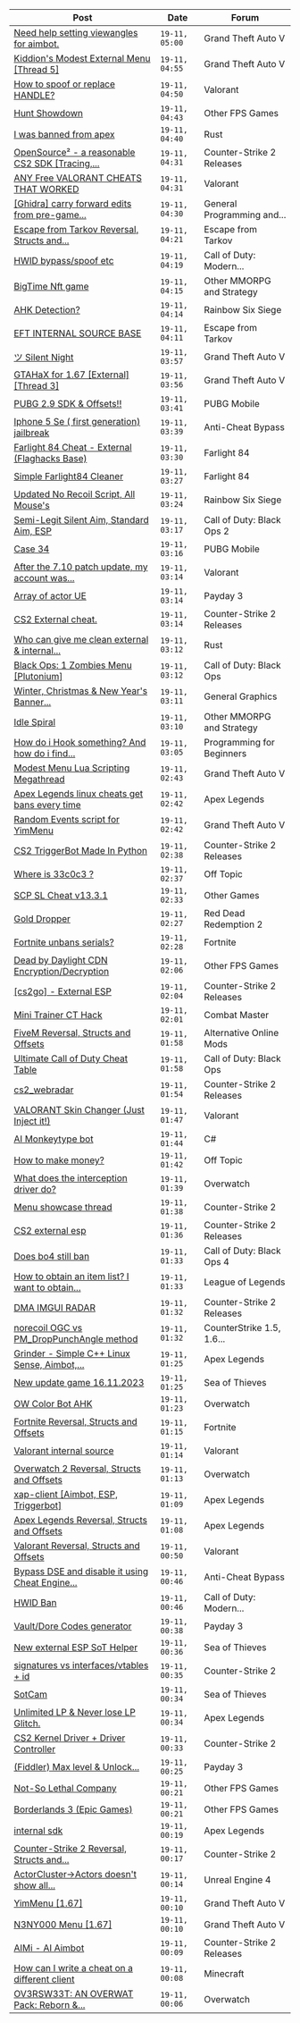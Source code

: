 |Post|Date|Forum|
|----|----|-----|
|[Need help setting viewangles for aimbot.](https://www.unknowncheats.me/forum/grand-theft-auto-v/611290-help-setting-viewangles-aimbot.html)|`19-11, 05:00`|Grand Theft Auto V|
|[Kiddion's Modest External Menu \[Thread 5\]](https://www.unknowncheats.me/forum/grand-theft-auto-v/576854-kiddions-modest-external-menu-thread-5-a.html)|`19-11, 04:55`|Grand Theft Auto V|
|[How to spoof or replace HANDLE?](https://www.unknowncheats.me/forum/valorant/611626-spoof-replace-handle.html)|`19-11, 04:50`|Valorant|
|[Hunt Showdown](https://www.unknowncheats.me/forum/other-fps-games/350352-hunt-showdown.html)|`19-11, 04:43`|Other FPS Games|
|[I was banned from apex](https://www.unknowncheats.me/forum/rust/611043-banned-apex.html)|`19-11, 04:40`|Rust|
|[OpenSource² - a reasonable CS2 SDK \[Tracing,...](https://www.unknowncheats.me/forum/counter-strike-2-releases/604242-opensource-reasonable-cs2-sdk-tracing-esp-rendering-rcs-bh.html)|`19-11, 04:31`|Counter-Strike 2 Releases|
|[ANY Free VALORANT CHEATS THAT WORKED](https://www.unknowncheats.me/forum/valorant/611566-free-valorant-cheats.html)|`19-11, 04:31`|Valorant|
|[\[Ghidra\] carry forward edits from pre-game...](https://www.unknowncheats.me/forum/general-programming-and-reversing/611525-ghidra-carry-forward-edits-pre-game-update.html)|`19-11, 04:30`|General Programming and...|
|[Escape from Tarkov Reversal, Structs and...](https://www.unknowncheats.me/forum/escape-from-tarkov/226519-escape-tarkov-reversal-structs-offsets.html)|`19-11, 04:21`|Escape from Tarkov|
|[HWID bypass/spoof etc](https://www.unknowncheats.me/forum/call-of-duty-modern-warfare-iii/611621-hwid-bypass-spoof-etc.html)|`19-11, 04:19`|Call of Duty: Modern...|
|[BigTime Nft game](https://www.unknowncheats.me/forum/other-mmorpg-and-strategy/611442-bigtime-nft-game.html)|`19-11, 04:15`|Other MMORPG and Strategy|
|[AHK Detection?](https://www.unknowncheats.me/forum/rainbow-six-siege/609573-ahk-detection.html)|`19-11, 04:14`|Rainbow Six Siege|
|[EFT INTERNAL SOURCE BASE](https://www.unknowncheats.me/forum/escape-from-tarkov/607057-eft-internal-source-base.html)|`19-11, 04:11`|Escape from Tarkov|
|[ツ Silent Night](https://www.unknowncheats.me/forum/grand-theft-auto-v/604599-silent-night.html)|`19-11, 03:57`|Grand Theft Auto V|
|[GTAHaX for 1.67 \[External\] \[Thread 3\]](https://www.unknowncheats.me/forum/grand-theft-auto-v/461672-gtahax-1-67-external-thread-3-a.html)|`19-11, 03:56`|Grand Theft Auto V|
|[PUBG 2.9 SDK & Offsets!!](https://www.unknowncheats.me/forum/pubg-mobile/609898-pubg-2-9-sdk-offsets.html)|`19-11, 03:41`|PUBG Mobile|
|[Iphone 5 Se ( first generation) jailbreak](https://www.unknowncheats.me/forum/anti-cheat-bypass/611533-iphone-5-se-generation-jailbreak.html)|`19-11, 03:39`|Anti-Cheat Bypass|
|[Farlight 84 Cheat - External (Flaghacks Base)](https://www.unknowncheats.me/forum/farlight-84-a/611333-farlight-84-cheat-external-flaghacks-base.html)|`19-11, 03:30`|Farlight 84|
|[Simple Farlight84 Cleaner](https://www.unknowncheats.me/forum/farlight-84-a/610395-simple-farlight84-cleaner.html)|`19-11, 03:27`|Farlight 84|
|[Updated No Recoil Script, All Mouse's](https://www.unknowncheats.me/forum/rainbow-six-siege/603258-updated-recoil-script-mouses.html)|`19-11, 03:24`|Rainbow Six Siege|
|[Semi-Legit Silent Aim, Standard Aim, ESP](https://www.unknowncheats.me/forum/call-of-duty-black-ops-2-a/602767-semi-legit-silent-aim-standard-aim-esp.html)|`19-11, 03:17`|Call of Duty: Black Ops 2|
|[Case 34](https://www.unknowncheats.me/forum/pubg-mobile/611213-34.html)|`19-11, 03:16`|PUBG Mobile|
|[After the 7.10 patch update, my account was...](https://www.unknowncheats.me/forum/valorant/611073-7-10-patch-update-account-forced-enable-tpm-2-0-secure-boot.html)|`19-11, 03:14`|Valorant|
|[Array of actor UE](https://www.unknowncheats.me/forum/payday-3-a/611263-array-actor-ue.html)|`19-11, 03:14`|Payday 3|
|[CS2 External cheat.](https://www.unknowncheats.me/forum/counter-strike-2-releases/603744-cs2-external-cheat.html)|`19-11, 03:14`|Counter-Strike 2 Releases|
|[Who can give me clean external & internal...](https://www.unknowncheats.me/forum/rust/611596-clean-external-internal-base.html)|`19-11, 03:12`|Rust|
|[Black Ops: 1 Zombies Menu \[Plutonium\]](https://www.unknowncheats.me/forum/call-of-duty-black-ops/611453-black-ops-1-zombies-menu-plutonium.html)|`19-11, 03:12`|Call of Duty: Black Ops|
|[Winter, Christmas & New Year's Banner...](https://www.unknowncheats.me/forum/general-graphics/608943-winter-christmas-banner-contest-2023-a.html)|`19-11, 03:11`|General Graphics|
|[Idle Spiral](https://www.unknowncheats.me/forum/other-mmorpg-and-strategy/583466-idle-spiral.html)|`19-11, 03:10`|Other MMORPG and Strategy|
|[How do i Hook something? And how do i find...](https://www.unknowncheats.me/forum/programming-for-beginners/607271-hook-hook.html)|`19-11, 03:05`|Programming for Beginners|
|[Modest Menu Lua Scripting Megathread](https://www.unknowncheats.me/forum/grand-theft-auto-v/463868-modest-menu-lua-scripting-megathread.html)|`19-11, 02:43`|Grand Theft Auto V|
|[Apex Legends linux cheats get bans every time](https://www.unknowncheats.me/forum/apex-legends/610367-apex-legends-linux-cheats-bans-time.html)|`19-11, 02:42`|Apex Legends|
|[Random Events script for YimMenu](https://www.unknowncheats.me/forum/grand-theft-auto-v/611091-random-events-script-yimmenu.html)|`19-11, 02:42`|Grand Theft Auto V|
|[CS2 TriggerBot Made In Python](https://www.unknowncheats.me/forum/counter-strike-2-releases/608773-cs2-triggerbot-python.html)|`19-11, 02:38`|Counter-Strike 2 Releases|
|[Where is 33c0c3 ?](https://www.unknowncheats.me/forum/off-topic/606332-33c0c3.html)|`19-11, 02:37`|Off Topic|
|[SCP SL Cheat v13.3.1](https://www.unknowncheats.me/forum/other-games/611154-scp-sl-cheat-v13-3-1-a.html)|`19-11, 02:33`|Other Games|
|[Gold Dropper](https://www.unknowncheats.me/forum/red-dead-redemption-2-a/567212-gold-dropper.html)|`19-11, 02:27`|Red Dead Redemption 2|
|[Fortnite unbans serials?](https://www.unknowncheats.me/forum/fortnite/610543-fortnite-unbans-serials.html)|`19-11, 02:28`|Fortnite|
|[Dead by Daylight CDN Encryption/Decryption](https://www.unknowncheats.me/forum/other-fps-games/578411-dead-daylight-cdn-encryption-decryption.html)|`19-11, 02:06`|Other FPS Games|
|[\[cs2go\] - External ESP](https://www.unknowncheats.me/forum/counter-strike-2-releases/605464-cs2go-external-esp.html)|`19-11, 02:04`|Counter-Strike 2 Releases|
|[Mini Trainer CT Hack](https://www.unknowncheats.me/forum/combat-master/609978-mini-trainer-ct-hack.html)|`19-11, 02:01`|Combat Master|
|[FiveM Reversal, Structs and Offsets](https://www.unknowncheats.me/forum/alternative-online-mods/340232-fivem-reversal-structs-offsets.html)|`19-11, 01:58`|Alternative Online Mods|
|[Ultimate Call of Duty Cheat Table](https://www.unknowncheats.me/forum/call-of-duty-black-ops/510373-ultimate-call-duty-cheat-table.html)|`19-11, 01:58`|Call of Duty: Black Ops|
|[cs2_webradar](https://www.unknowncheats.me/forum/counter-strike-2-releases/608052-cs2_webradar.html)|`19-11, 01:54`|Counter-Strike 2 Releases|
|[VALORANT Skin Changer (Just Inject it!)](https://www.unknowncheats.me/forum/valorant/517551-valorant-skin-changer-inject.html)|`19-11, 01:47`|Valorant|
|[AI Monkeytype bot](https://www.unknowncheats.me/forum/c-/611514-ai-monkeytype-bot.html)|`19-11, 01:44`|C#|
|[How to make money?](https://www.unknowncheats.me/forum/off-topic/566649-money.html)|`19-11, 01:42`|Off Topic|
|[What does the interception driver do?](https://www.unknowncheats.me/forum/overwatch/611531-interception-driver.html)|`19-11, 01:39`|Overwatch|
|[Menu showcase thread](https://www.unknowncheats.me/forum/counter-strike-2-a/605536-menu-showcase-thread.html)|`19-11, 01:38`|Counter-Strike 2|
|[CS2 external esp](https://www.unknowncheats.me/forum/counter-strike-2-releases/600259-cs2-external-esp.html)|`19-11, 01:36`|Counter-Strike 2 Releases|
|[Does bo4 still ban](https://www.unknowncheats.me/forum/call-of-duty-black-ops-4-a/611530-bo4-ban.html)|`19-11, 01:33`|Call of Duty: Black Ops 4|
|[How to obtain an item list? I want to obtain...](https://www.unknowncheats.me/forum/league-of-legends/611599-obtain-item-list-obtain-mercurial-scimitar.html)|`19-11, 01:33`|League of Legends|
|[DMA IMGUI RADAR](https://www.unknowncheats.me/forum/counter-strike-2-releases/609695-dma-imgui-radar.html)|`19-11, 01:32`|Counter-Strike 2 Releases|
|[norecoil OGC vs PM_DropPunchAngle method](https://www.unknowncheats.me/forum/counterstrike-1-5-1-6-and-mods/610818-norecoil-ogc-vs-pm_droppunchangle-method.html)|`19-11, 01:32`|CounterStrike 1.5, 1.6...|
|[Grinder - Simple C++ Linux Sense, Aimbot,...](https://www.unknowncheats.me/forum/apex-legends/605888-grinder-simple-linux-sense-aimbot-triggerbot.html)|`19-11, 01:25`|Apex Legends|
|[New update game 16.11.2023](https://www.unknowncheats.me/forum/sea-of-thieves/611207-update-game-16-11-2023-a.html)|`19-11, 01:25`|Sea of Thieves|
|[OW Color Bot AHK](https://www.unknowncheats.me/forum/overwatch/604462-ow-color-bot-ahk.html)|`19-11, 01:23`|Overwatch|
|[Fortnite Reversal, Structs and Offsets](https://www.unknowncheats.me/forum/fortnite/235061-fortnite-reversal-structs-offsets.html)|`19-11, 01:15`|Fortnite|
|[Valorant internal source](https://www.unknowncheats.me/forum/valorant/611517-valorant-internal-source.html)|`19-11, 01:14`|Valorant|
|[Overwatch 2 Reversal, Structs and Offsets](https://www.unknowncheats.me/forum/overwatch/516727-overwatch-2-reversal-structs-offsets.html)|`19-11, 01:13`|Overwatch|
|[xap-client \[Aimbot, ESP, Triggerbot\]](https://www.unknowncheats.me/forum/apex-legends/606842-xap-client-aimbot-esp-triggerbot.html)|`19-11, 01:09`|Apex Legends|
|[Apex Legends Reversal, Structs and Offsets](https://www.unknowncheats.me/forum/apex-legends/319804-apex-legends-reversal-structs-offsets.html)|`19-11, 01:08`|Apex Legends|
|[Valorant Reversal, Structs and Offsets](https://www.unknowncheats.me/forum/valorant/385792-valorant-reversal-structs-offsets.html)|`19-11, 00:50`|Valorant|
|[Bypass DSE and disable it using Cheat Engine...](https://www.unknowncheats.me/forum/anti-cheat-bypass/610635-bypass-dse-disable-using-cheat-engine-load-unsigned-driver.html)|`19-11, 00:46`|Anti-Cheat Bypass|
|[HWID Ban](https://www.unknowncheats.me/forum/call-of-duty-modern-warfare-ii/611595-hwid-ban.html)|`19-11, 00:46`|Call of Duty: Modern...|
|[Vault/Dore Codes generator](https://www.unknowncheats.me/forum/payday-3-a/611592-vault-dore-codes-generator.html)|`19-11, 00:38`|Payday 3|
|[New external ESP SoT Helper](https://www.unknowncheats.me/forum/sea-of-thieves/581265-external-esp-sot-helper.html)|`19-11, 00:36`|Sea of Thieves|
|[signatures vs interfaces/vtables + id](https://www.unknowncheats.me/forum/counter-strike-2-a/611576-signatures-vs-interfaces-vtables-id.html)|`19-11, 00:35`|Counter-Strike 2|
|[SotCam](https://www.unknowncheats.me/forum/sea-of-thieves/580178-sotcam.html)|`19-11, 00:34`|Sea of Thieves|
|[Unlimited LP & Never lose LP Glitch.](https://www.unknowncheats.me/forum/apex-legends/610648-unlimited-lp-lose-lp-glitch.html)|`19-11, 00:34`|Apex Legends|
|[CS2 Kernel Driver + Driver Controller](https://www.unknowncheats.me/forum/counter-strike-2-a/607252-cs2-kernel-driver-driver-controller.html)|`19-11, 00:33`|Counter-Strike 2|
|[(Fiddler) Max level & Unlock...](https://www.unknowncheats.me/forum/payday-3-a/602977-fiddler-max-level-unlock-masks-suits-items.html)|`19-11, 00:25`|Payday 3|
|[Not-So Lethal Company](https://www.unknowncheats.me/forum/other-fps-games/611490-lethal-company.html)|`19-11, 00:21`|Other FPS Games|
|[Borderlands 3 (Epic Games)](https://www.unknowncheats.me/forum/other-fps-games/521662-borderlands-3-epic-games.html)|`19-11, 00:21`|Other FPS Games|
|[internal sdk](https://www.unknowncheats.me/forum/apex-legends/611393-internal-sdk.html)|`19-11, 00:19`|Apex Legends|
|[Counter-Strike 2 Reversal, Structs and...](https://www.unknowncheats.me/forum/counter-strike-2-a/576077-counter-strike-2-reversal-structs-offsets.html)|`19-11, 00:17`|Counter-Strike 2|
|[ActorCluster->Actors doesn't show all...](https://www.unknowncheats.me/forum/unreal-engine-4-a/611571-actorcluster-actors-doesnt-actors.html)|`19-11, 00:14`|Unreal Engine 4|
|[YimMenu \[1.67\]](https://www.unknowncheats.me/forum/grand-theft-auto-v/476972-yimmenu-1-67-a.html)|`19-11, 00:10`|Grand Theft Auto V|
|[N3NY000 Menu \[1.67\]](https://www.unknowncheats.me/forum/grand-theft-auto-v/488777-n3ny000-menu-1-67-a.html)|`19-11, 00:10`|Grand Theft Auto V|
|[AIMi - AI Aimbot](https://www.unknowncheats.me/forum/counter-strike-2-releases/609872-aimi-ai-aimbot.html)|`19-11, 00:09`|Counter-Strike 2 Releases|
|[How can I write a cheat on a different client](https://www.unknowncheats.me/forum/minecraft/609900-write-cheat-client.html)|`19-11, 00:08`|Minecraft|
|[OV3RSW33T: AN OVERWAT Pack: Reborn &...](https://www.unknowncheats.me/forum/overwatch/603412-ov3rsw33t-overwat-pack-reborn-recoded.html)|`19-11, 00:06`|Overwatch|
